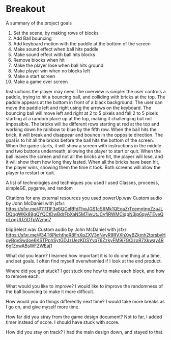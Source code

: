 # Breakout

A summary of the project goals
1.	Set the scene, by making rows of blocks
2.	Add Ball bouncing
3.	Add keyboard motion with the paddle at the bottom of the screen
4.	Make sound effect when ball hits paddle
5.	Make sound effect with ball hits blocks
6.	Remove blocks when hit
7.	Make the player lose when ball hits ground
8.	Make player win when no blocks left
9. 	Make a start screen
10.	Make a game over screen


Instructions the player may need
The overview is simple: the user controls a paddle, trying to hit a bouncing ball, and colliding with bricks at the top. The paddle appears at the bottom in front of a black background. The user can move the paddle left and right using the arrows on the keyboard. The bouncing ball will move left and right at 2 to 5 pixels and fall 2 to 5 pixels starting at a random place up at the top, making it challenging but not impossible. The bricks will be different rows starting at red at the top and working down he rainbow to blue by the fifth row. When the ball hits the brick, it will break and disappear and bounce in the opposite direction. The goal is to hit all the bricks before the ball hits the bottom of the screen. 
When the game starts, it will show a screen with instructions in the middle and two buttons underneath, allowing the player to start or quit. 
When the ball leaves the screen and not all the bricks are hit, the player will lose, and it will show them how long they lasted. When all the bricks have been hit, the player wins, showing them the time it took. Both screens will allow the player to restart or quit. 


A list of technologies and techniques you used
I used Classes, proceess, simpleGE, pygame, and random

Citations for any external resources you used
powerUp.wav
Custom audio by John McDaniel with jsfxr: 
https://sfxr.me/#11111F3e6QCeRPdThqJGS1cS6Mk1QEoaZrTcemntnpZzaJLDQbgWKk89gQYQCtDwBdrFbXaN5M7iwUtJCyfjRWMCiqpN3jp6qyATEveQqLpqUUZiDTpWzmn7

blipSelect.wav
Custom audio by John McDaniel with jsfxr: 
https://sfxr.me/#34T6PkrhthoR8FnXpZXV3nNvyR9RVXhXwBZkmh2torsbyHgvBqvSwdoe6KSTPphSytGDJzUezKDSYvq76ZzkyFM9j7GCizoR7Xkway4R6gfZxwABsWFZWEaj1

What did you learn?
I learned how important it is to do one thing at a time, and set goals. I often find myself overwhemled if I look at the end product.

Where did you get stuck?
I got stuck one how to make each block, and how to remove each.

What would you like to improve?
I would like to improve the randomness of the ball bouncing to make it more difficult.

How would you do things differently next time?
I would take more breaks as I go on, and give myself more time.

How far did you stray from the game design document?
Not to far, I added timer instead of score. I should have stuck with score.

How did you stay on track?
I had the main design down, and stayed to that.
